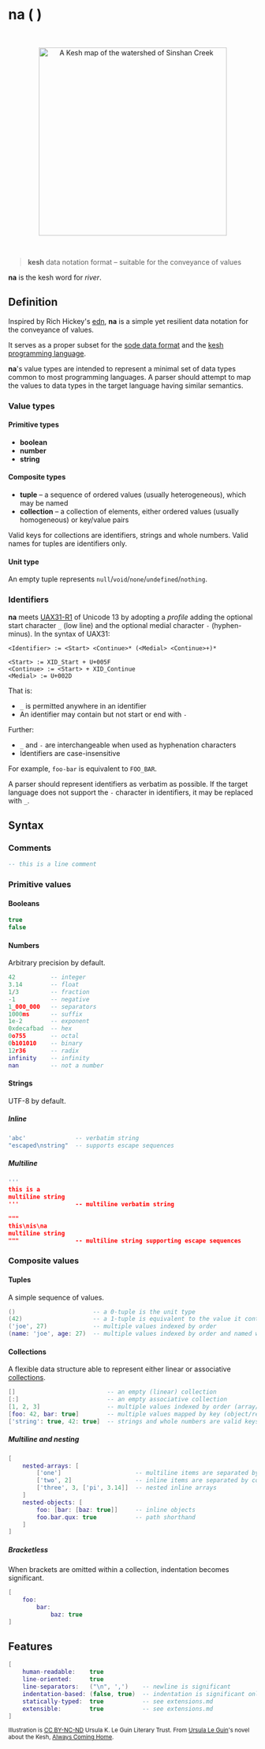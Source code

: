 # na ( )

<p>&nbsp;</p>
<p align="center" width="100%"><img height="381px" alt="A Kesh map of the watershed of Sinshan Creek" src="https://i.imgur.com/JsIGehK.png"></p>
<p>&nbsp;</p>

> **kesh** data notation format – suitable for the conveyance of values

**na** is the kesh word for _river_.

## Definition

Inspired by Rich Hickey's [edn](https://github.com/edn-format/edn/), **na** is a simple yet resilient data notation for the conveyance of values.

It serves as a proper subset for the [sode data format](https://github.com/kesh-lang/sode) and the [kesh programming language](https://github.com/kesh-lang/kesh).

**na**'s value types are intended to represent a minimal set of data types common to most programming languages. A parser should attempt to map the values to data types in the target language having similar semantics.

### Value types

#### Primitive types

- **boolean**
- **number**
- **string**

#### Composite types

- **tuple** – a sequence of ordered values (usually heterogeneous), which may be named
- **collection** – a collection of elements, either ordered values (usually homogeneous) or key/value pairs

Valid keys for collections are identifiers, strings and whole numbers. Valid names for tuples are identifiers only.

#### Unit type

An empty tuple represents `null`/`void`/`none`/`undefined`/`nothing`.

### Identifiers

**na** meets [UAX31-R1](https://unicode.org/reports/tr31/#R1) of Unicode 13 by adopting a _profile_ adding the optional start character `_` (low line) and the optional medial character `-` (hyphen-minus). In the syntax of UAX31:

    <Identifier> := <Start> <Continue>* (<Medial> <Continue>+)*

    <Start> := XID_Start + U+005F
    <Continue> := <Start> + XID_Continue
    <Medial> := U+002D

That is:
- `_` is permitted anywhere in an identifier
- An identifier may contain but not start or end with `-`

Further:
- `_` and `-` are interchangeable when used as hyphenation characters
- Identifiers are case-insensitive

For example, `foo-bar` is equivalent to `FOO_BAR`.

A parser should represent identifiers as verbatim as possible. If the target language does not support the `-` character in identifiers, it may be replaced with `_`.

## Syntax

### Comments

```lua
-- this is a line comment
```

### Primitive values

#### Booleans

```lua
true
false
```

#### Numbers

Arbitrary precision by default.

```lua
42          -- integer
3.14        -- float
1/3         -- fraction
-1          -- negative
1_000_000   -- separators
1000ms      -- suffix
1e-2        -- exponent
0xdecafbad  -- hex
0o755       -- octal
0b101010    -- binary
12r36       -- radix
infinity    -- infinity
nan         -- not a number
```

#### Strings

UTF-8 by default.

##### Inline

```lua
'abc'              -- verbatim string
"escaped\nstring"  -- supports escape sequences
```

##### Multiline

```lua
'''
this is a
multiline string
'''                -- multiline verbatim string

"""
this\nis\na
multiline string
"""                -- multiline string supporting escape sequences
```

### Composite values

#### Tuples

A simple sequence of values.

```lua
()                      -- a 0-tuple is the unit type
(42)                    -- a 1-tuple is equivalent to the value it contains
('joe', 27)             -- multiple values indexed by order
(name: 'joe', age: 27)  -- multiple values indexed by order and named with identifiers
```

#### Collections

A flexible data structure able to represent either linear or associative [collections](https://en.wikipedia.org/wiki/Collection_(abstract_data_type)).

```lua
[]                          -- an empty (linear) collection
[:]                         -- an empty associative collection
[1, 2, 3]                   -- multiple values indexed by order (array/list/sequence/stack/queue)
[foo: 42, bar: true]        -- multiple values mapped by key (object/record/struct/map/dict/hash)
['string': true, 42: true]  -- strings and whole numbers are valid keys
```

##### Multiline and nesting

```lua
[
    nested-arrays: [
        ['one']                     -- multiline items are separated by newline
        ['two', 2]                  -- inline items are separated by comma
        ['three', 3, ['pi', 3.14]]  -- nested inline arrays
    ]
    nested-objects: [
        foo: [bar: [baz: true]]     -- inline objects
        foo.bar.qux: true           -- path shorthand
    ]
]
```

##### Bracketless

When brackets are omitted within a collection, indentation becomes significant.

```lua
[
    foo:
        bar:
            baz: true
]
```

## Features

```lua
[
    human-readable:    true
    line-oriented:     true
    line-separators:   ("\n", ',')    -- newline is significant
    indentation-based: (false, true)  -- indentation is significant only if no brackets
    statically-typed:  true           -- see extensions.md
    extensible:        true           -- see extensions.md
]
```

<sub>Illustration is [CC BY-NC-ND](https://creativecommons.org/licenses/by-nc-nd/4.0/) Ursula K. Le Guin Literary Trust. From [Ursula Le Guin](https://www.ursulakleguin.com/)'s novel about the Kesh, [Always Coming Home](https://www.ursulakleguin.com/always-coming-home-book).</sub>
